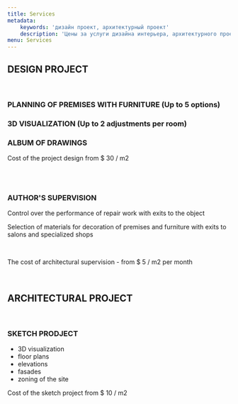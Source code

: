 ```yaml
---
title: Services
metadata:
    keywords: 'дизайн проект, архитектурный проект'
    description: 'Цены за услуги дизайна интерьера, архитектурного проекта и авторского сопровождения. Приемлемые цены. Высокое качество. Узнать стоимость работ.'
menu: Services
---
```


<div class="collapsable">
<h2>DESIGN PROJECT</h2>
<br/>
<div>
<h3>PLANNING OF PREMISES WITH FURNITURE <span>(Up to 5 options)</span></h3>
<h3>3D VISUALIZATION <span>(Up to 2 adjustments per room)</span></h3>
<h3>ALBUM OF DRAWINGS</h3>
<p>Cost of the project design from $ 30 / m2</p>
<br/>
<br/>
<h3>AUTHOR'S SUPERVISION</h3>
<p>Control over the performance of repair work with exits to the object</p>
<p>Selection of materials for decoration of premises and furniture with exits to salons and specialized shops</p>
<br/>
<p>The cost of architectural supervision - from $ 5 / m2 per month</p>
<br/>
</div>
</div>
<div class="collapsable">
<h2>ARCHITECTURAL PROJECT</h2>
<br/>
<div>
<h3 class="expandable">SKETCH PRODJECT</h3>
<ul>
<li>3D visualization</li>
<li>floor plans</li>
<li>elevations</li>
<li>fasades</li>
<li>zoning of the site</li>
</ul>
<p>Cost of the sketch project from $ 10 / m2</p>
</div>
</div>





















